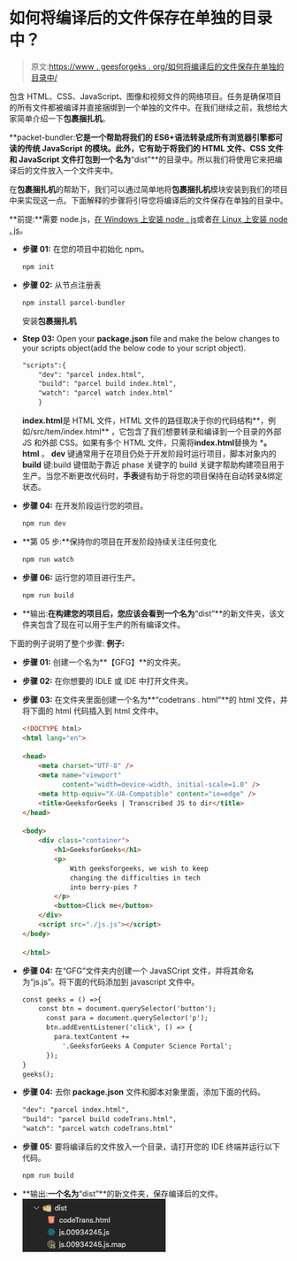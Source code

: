 # 如何将编译后的文件保存在单独的目录中？

> 原文:[https://www . geesforgeks . org/如何将编译后的文件保存在单独的目录中/](https://www.geeksforgeeks.org/how-to-keep-compiled-files-in-a-separate-directory/)

包含 HTML、CSS、JavaScript、图像和视频文件的网络项目。任务是确保项目的所有文件都被编译并直接捆绑到一个单独的文件中。在我们继续之前，我想给大家简单介绍一下**包裹捆扎机**。

**packet-bundler:**它是一个帮助将我们的 ES6+语法转录成所有浏览器引擎都可读的传统 JavaScript 的模块。此外，它有助于将我们的 HTML 文件、CSS 文件和 JavaScript 文件打包到一个名为**“dist”**的目录中。所以我们将使用它来把编译后的文件放入一个文件夹中。

在**包裹捆扎机**的帮助下，我们可以通过简单地将**包裹捆扎机**模块安装到我们的项目中来实现这一点。下面解释的步骤将引导您将编译后的文件保存在单独的目录中。

**前提:**需要 node.js，[在 Windows 上安装 node . js](https://www.geeksforgeeks.org/installation-of-node-js-on-windows/)或者[在 Linux 上安装 node . js](https://www.geeksforgeeks.org/installation-of-node-js-on-linux/)。

*   **步骤 01:** 在您的项目中初始化 npm。

    ```html
    npm init
    ```

*   **步骤 02:** 从节点注册表

    ```html
    npm install parcel-bundler
    ```

    安装**包裹捆扎机**
*   **Step 03:** Open your **package.json** file and make the below changes to your scripts object(add the below code to your script object).

    ```html
    "scripts":{
        "dev": "parcel index.html",
        "build": "parcel build index.html",
        "watch": "parcel watch index.html"
        }
    ```

    **index.html**是 HTML 文件，HTML 文件的路径取决于你的代码结构**，例如/src/tem/index.html** ，它包含了我们想要转录和编译到一个目录的外部 JS 和外部 CSS。如果有多个 HTML 文件，只需将**index.html**替换为 ***。html** 。 **dev** 键通常用于在项目仍处于开发阶段时运行项目，脚本对象内的 **build** 键:build 键借助于靠近 phase 关键字的 build 关键字帮助构建项目用于生产。当您不断更改代码时，**手表**键有助于将您的项目保持在自动转录&绑定状态。

*   **步骤 04:** 在开发阶段运行您的项目。

    ```html
    npm run dev
    ```

*   **第 05 步:**保持你的项目在开发阶段持续关注任何变化

    ```html
    npm run watch
    ```

*   **步骤 06:** 运行您的项目进行生产。

    ```html
    npm run build
    ```

*   **输出:**在构建您的项目后，您应该会看到一个名为**“dist”**的新文件夹，该文件夹包含了现在可以用于生产的所有编译文件。

下面的例子说明了整个步骤:
**例子:**

*   **步骤 01:** 创建一个名为**【GFG】**的文件夹。
*   **步骤 02:** 在你想要的 IDLE 或 IDE 中打开文件夹。
*   **步骤 03:** 在文件夹里面创建一个名为**“codetrans . html”**的 html 文件，并将下面的 html 代码插入到 html 文件中。

    ```html
    <!DOCTYPE html>
    <html lang="en">

    <head>
        <meta charset="UTF-8" />
        <meta name="viewport" 
              content="width=device-width, initial-scale=1.0" />
        <meta http-equiv="X-UA-Compatible" content="ie=edge" />
        <title>GeeksforGeeks | Transcribed JS to dir</title>
    </head>

    <body>
        <div class="container">
            <h1>GeeksforGeeks</h1>
            <p>
                With geeksforgeeks, we wish to keep
                changing the difficulties in tech 
                into berry-pies ?
            </p>
            <button>Click me</button>
        </div>
        <script src="./js.js"></script>
    </body>

    </html>
    ```

*   **步骤 04:** 在“GFG”文件夹内创建一个 JavaSCript 文件，并将其命名为“js.js”。将下面的代码添加到 javascript 文件中。

    ```html
    const geeks = () =>{
        const btn = document.querySelector('button');
          const para = document.querySelector('p');
          btn.addEventListener('click', () => {
            para.textContent +=
              '.GeeksforGeeks A Computer Science Portal';
          });
    }
    geeks();
    ```

*   **步骤 04:** 去你 **package.json** 文件和脚本对象里面，添加下面的代码。

    ```html
    "dev": "parcel index.html",
    "build": "parcel build codeTrans.html",
    "watch": "parcel watch codeTrans.html"
    ```

*   **步骤 05:** 要将编译后的文件放入一个目录，请打开您的 IDE 终端并运行以下代码。

    ```html
    npm run build
    ```

*   **输出:**一个名为**“dist”**的新文件夹，保存编译后的文件。
    ![](img/a02eb47b63231cbbbffde5e5bb9e8ebb.png)